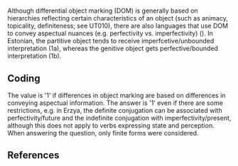 # [](ParameterTable?__template__=property.md&property=Name#cldf:UT011)

Although differential object marking (DOM) is generally based on hierarchies reflecting certain characteristics of an object 
(such as animacy, topicality, definiteness; see UT010), there are also languages that use DOM to convey aspectual nuances 
(e.g. perfectivity vs. imperfectivity) ([](Source?ref&with_internal_ref_link#cldf:malchukov_and_dehoop_2011)). In Estonian, 
the partitive object tends to receive imperfcetive/unbounded interpretation (1a), whereas the genitive object gets 
perfective/bounded interpretation (1b). 

[](ExampleTable?example_id=1a&with_internal_ref_link#cldf:UT011-1a)

[](ExampleTable?example_id=1b&with_internal_ref_link#cldf:UT011-1b)

## Coding

The value is '1' if differences in object marking are based on differences in conveying aspectual information. The answer is '1' even if there are some restrictions, e.g. in Erzya, the definite conjugation can be associated with perfectivity/future and the indefinite conjugation with imperfectivity/present, although this does not apply to verbs expressing state and perception. When answering the question, only finite forms were considered.


## References

[](Source?cited_only#cldf:__all__)
